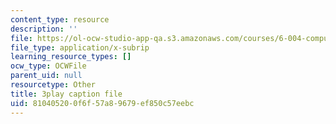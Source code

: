 ```yaml
---
content_type: resource
description: ''
file: https://ol-ocw-studio-app-qa.s3.amazonaws.com/courses/6-004-computation-structures-spring-2017/810405200f6f57a89679ef850c57eebc_pUmMZqwzZ10.vtt
file_type: application/x-subrip
learning_resource_types: []
ocw_type: OCWFile
parent_uid: null
resourcetype: Other
title: 3play caption file
uid: 81040520-0f6f-57a8-9679-ef850c57eebc
---
```

